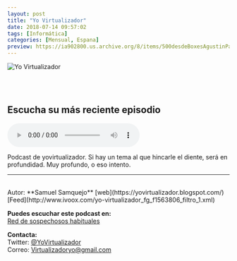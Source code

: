 ```yaml
---
layout: post
title: "Yo Virtualizador"
date: 2018-07-14 09:57:02
tags: [Informática]
categories: [Mensual, Espana]
preview: https://ia902800.us.archive.org/8/items/500desdeBoxesAgustinPalmeiro/300-SamuelBlzquez.jpg
---
```


![Yo Virtualizador](https://ia902800.us.archive.org/8/items/500desdeBoxesAgustinPalmeiro/500-SamuelBlzquez.jpg)

<br/>
<br/>

## Escucha su más reciente episodio

<!--reproductor-feed=http://www.ivoox.com/yo-virtualizador_fg_f1563806_filtro_1.xml-->
<!--reproductor-start-->
<audio id="audio" preload="auto" controls="" src="http://www.ivoox.com/yovirtualizador-1x13-distopia-2025-respuesta-a-naseros-50_mf_27765272_feed_1.mp3"></audio>
<!--reproductor-end-->

Podcast de yovirtualizador.
Si hay un tema al que hincarle el diente, será en profundidad. Muy profundo, o eso intento.

_ _ _

<br>
Autor: **Samuel Samquejo**  
[web](https://yovirtualizador.blogspot.com/)  
[Feed](http://www.ivoox.com/yo-virtualizador_fg_f1563806_filtro_1.xml)  


**Puedes escuchar este podcast en:**  
[Red de sospechosos habituales](https://www.ivoox.com/podcast-red-sospechosos-habituales_sq_f1564393_1.html)  


**Contacta:**  
 Twitter: [@YoVirtualizador](https://twitter.com/YoVirtualizador)  
Correo: [Virtualizadoryo@gmail.com](mailto:Virtualizadoryo@gmail.com)  
